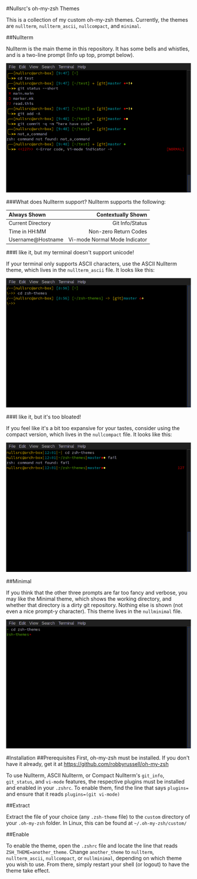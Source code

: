 #Nullsrc's oh-my-zsh Themes

This is a collection of my custom oh-my-zsh themes. Currently, the themes are
`nullterm`, `nullterm_ascii`, `nullcompact`, and `minimal`.

##Nullterm

Nullterm is the main theme in this repository. It has some bells and whistles,
and is a two-line prompt (Info up top, prompt below).

![Nullterm](/screenshots/nullterm.png?raw=true)

###What does Nullterm support?
Nullterm supports the following:

|	Always Shown	|		Contextually Shown		|
|:------------------|------------------------------:|
| Current Directory	| Git Info/Status				|
| Time in HH:MM		| Non-zero Return Codes			|
| Username@Hostname	| Vi-mode Normal Mode Indicator	|

###I like it, but my terminal doesn't support unicode!

If your terminal only supports ASCII characters, use the ASCII Nullterm theme,
which lives in the `nullterm_ascii` file. It looks like this:

![ASCII Nullterm](/screenshots/nullterm_ascii.png?raw=true)

###I like it, but it's too bloated!

If you feel like it's a bit too expansive for your tastes, consider using the
compact version, which lives in the `nullcompact` file. It looks like this:

![Compact Nullterm](/screenshots/nullcompact.png?raw=true)

##Minimal

If you think that the other three prompts are far too fancy and verbose, you may
like the Minimal theme, which shows the working directory, and whether that
directory is a dirty git repository. Nothing else is shown (not even a nice
prompt-y character). This theme lives in the `nullminimal` file.

![Minimal](/screenshots/nullminimal.png?raw=true)


#Installation
##Prerequisites
First, oh-my-zsh must be installed. If you don't have it already, get it at
https://github.com/robbyrussell/oh-my-zsh

To use Nullterm, ASCII Nullterm, or Compact Nullterm's `git_info`, `git_status`,
and `vi-mode` features, the respective plugins must be installed and enabled in
your `.zshrc`. To enable them, find the line that says `plugins=` and ensure
that it reads `plugins=(git vi-mode)`


##Extract

Extract the file of your choice (any `.zsh-theme` file) to the `custom`
directory of your `.oh-my-zsh` folder. In Linux, this can be found at
`~/.oh-my-zsh/custom/`


##Enable

To enable the theme, open the `.zshrc` file and locate the line that reads
`ZSH_THEME=another_theme`. Change `another_theme` to `nullterm`,
`nullterm_ascii`, `nullcompact`, or `nullminimal`, depending on which theme you
wish to use. From there, simply restart your shell (or logout) to have the
theme take effect.
